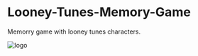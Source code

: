 # Looney-Tunes-Memory-Game

Memorry game with looney tunes characters.

![logo](https://user-images.githubusercontent.com/109210895/184222905-0c878f29-45b7-43ce-9a2f-9f7de02fb392.png)
